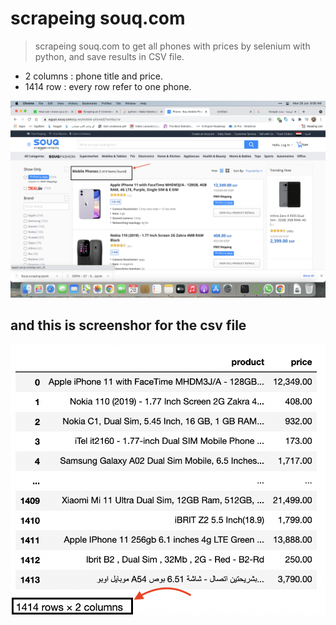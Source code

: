 # scrapeing souq.com 
> scrapeing souq.com to get all phones with prices by selenium with python, and save results in CSV file.

* 2 columns : phone title and price.
* 1414 row : every row refer to one phone.


![This is an image](https://github.com/ahmedazab1235/Souq_scraping_by_Selenium/blob/main/Screen%20Shot%202021-06-28%20at%208.06.43%20AM.png)


## and this is screenshor for the csv file

![This is an image](https://github.com/ahmedazab1235/Souq_scraping_by_Selenium/blob/main/Screen%20Shot%202021-06-28%20at%208.05.17%20AM.png)


